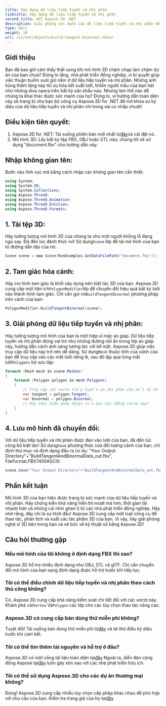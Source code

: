 ```yaml
---
title: Xây dựng dữ liệu tiếp tuyến và nhị phân
linktitle: Xây dựng dữ liệu tiếp tuyến và nhị phân
second_title: API Aspose.3D .NET
description: Giải phóng sức mạnh của dữ liệu tiếp tuyến và nhị phân để tối ưu hóa mô hình 3D của bạn nhằm hiển thị mượt mà hơn, thời gian tải nhanh hơn và tăng hiệu suất.
type: docs
weight: 10
url: /vi/net/objects/build-tangent-binormal-data/
---
```

## Giới thiệu
Bạn đã bao giờ cảm thấy thất vọng khi mô hình 3D chậm chạp làm chậm dự án của bạn chưa? Đừng lo lắng, nhà phát triển đồng nghiệp, vì bí quyết giúp việc thuận buồm xuôi gió nằm ở dữ liệu tiếp tuyến và nhị phân. Những anh hùng thầm lặng này tối ưu hóa kết xuất lưới, khiến người mẫu của bạn hát như những diva opera trên bất kỳ sân khấu nào. Nhưng làm thế nào để chúng ta khai thác được sức mạnh của họ? Đừng lo, vì hướng dẫn toàn diện này sẽ trang bị cho bạn bộ công cụ Aspose.3D for .NET để mở khóa sự kỳ diệu của dữ liệu tiếp tuyến và nhị phân chỉ trong vài cú nhấp chuột!

## Điều kiện tiên quyết:

1.  Aspose.3D for .NET: Tải xuống phiên bản mới nhất từ[đây](https://releases.aspose.com/3d/net/)và cài đặt nó.
2. Mô hình 3D: Lấy bất kỳ tệp FBX, OBJ hoặc STL nào; chúng tôi sẽ sử dụng "document.fbx" cho hướng dẫn này.

## Nhập không gian tên:

Bước vào lĩnh vực mã bằng cách nhập các không gian tên cần thiết:

```C#
using System;
using System.IO;
using System.Collections;
using Aspose.ThreeD;
using Aspose.ThreeD.Animation;
using Aspose.ThreeD.Entities;
using Aspose.ThreeD.Formats;
```

## 1. Tải tệp 3D:

 Hãy tưởng tượng mô hình 3D của chúng ta như một người khổng lồ đang ngủ say. Đã đến lúc đánh thức nó! Sử dụng`Scene` lớp để tải mô hình của bạn từ đường dẫn tệp của nó:

```C#
Scene scene = new Scene(RunExamples.GetDataFilePath("document.fbx"));
```

## 2. Tam giác hóa cảnh:

 Hãy coi hình tam giác là khối xây dựng nên kiệt tác 3D của bạn. Aspose.3D cung cấp một tiện ích`PolygonModifier`lớp để chuyển đổi hiệu quả bất kỳ lưới nào thành hình tam giác. Chỉ cần gọi nó`BuildTangentBinormal` phương pháp trên cảnh của bạn:

```C#
PolygonModifier.BuildTangentBinormal(scene);
```

## 3. Giải phóng dữ liệu tiếp tuyến và nhị phân:

 Hãy tưởng tượng mô hình của bạn là một hiệp sĩ mặc áo giáp. Dữ liệu tiếp tuyến và nhị phân đóng vai trò như những đường nối ẩn trong lớp áo giáp này, hướng dẫn cách ánh sáng tương tác với bề mặt. Aspose.3D giúp việc truy cập dữ liệu này trở nên dễ dàng. Sử dụng`Mesh` thuộc tính của cảnh của bạn để truy cập vào các mắt lưới riêng lẻ, sau đó lặp qua từng mắt lưới`Polygons` bộ sưu tập:

```C#
foreach (Mesh mesh in scene.Meshes)
{
    foreach (Polygon polygon in mesh.Polygons)
    {
        // Truy cập các vectơ tiếp tuyến và nhị phân cho mỗi đỉnh
        var tangent = polygon.Tangent;
        var binormal = polygon.Binormal;
        // Hãy thực hiện phép thuật của bạn với những vectơ này!
    }
}
```

## 4. Lưu mô hình đã chuyển đổi:

 Với dữ liệu tiếp tuyến và nhị phân được đan vào lưới của bạn, đã đến lúc công bố kiệt tác! Sử dụng`Save` phương thức của đối tượng cảnh của bạn, chỉ định thư mục và định dạng đầu ra (ví dụ: "Your Output Directory"+"BuildTangentAndBinormalData_out.fbx", FileFormat.FBX7400ASCII):

```C#
scene.Save("Your Output Directory"+"BuildTangentAndBinormalData_out.fbx", FileFormat.FBX7400ASCII);
```

## Phần kết luận
Mô hình 3D của bạn hiện được trang bị sức mạnh của dữ liệu tiếp tuyến và nhị phân. Hãy chứng kiến khả năng hiển thị mượt mà hơn, thời gian tải nhanh hơn và những cái nhìn ghen tị từ các nhà phát triển đồng nghiệp. Hãy nhớ rằng, đây chỉ là sự khởi đầu! Aspose.3D cung cấp một loạt công cụ để thao tác, phân tích và xuất các tác phẩm 3D của bạn. Vì vậy, hãy giải phóng nghệ sĩ 3D bên trong bạn và vẽ bức vẽ kỹ thuật số bằng Aspose.3D!

## Câu hỏi thường gặp

### Nếu mô hình của tôi không ở định dạng FBX thì sao? 
Aspose.3D hỗ trợ nhiều định dạng như OBJ, STL và glTF. Chỉ cần chuyển đổi mô hình của bạn sang định dạng được hỗ trợ trước khi tiếp tục.
### Tôi có thể điều chỉnh dữ liệu tiếp tuyến và nhị phân theo cách thủ công không? 
 Có, Aspose.3D cung cấp khả năng kiểm soát chi tiết đối với các vectơ này. Khám phá cái`Vertex` Và`Polygon` các lớp cho các tùy chọn thao tác nâng cao.
### Aspose.3D có cung cấp bản dùng thử miễn phí không? 
 Tuyệt đối! Tải xuống bản dùng thử miễn phí từ[đây](https://releases.aspose.com/3d/net/) và lái thử điều kỳ diệu trước khi cam kết.
### Tôi có thể tìm thêm tài nguyên và hỗ trợ ở đâu? 
 Aspose.3D có một cổng tài liệu toàn diện tại[đây](https://docs.aspose.com/3d/net/) Ngoài ra, diễn đàn cộng đồng Aspose tại[đây](https://forum.aspose.com/) luôn gây xôn xao với các nhà phát triển hữu ích.
### Tôi có thể sử dụng Aspose.3D cho các dự án thương mại không? 
 Đúng! Aspose.3D cung cấp nhiều tùy chọn cấp phép khác nhau để phù hợp với nhu cầu của bạn. Kiểm tra trang giá của họ tại[đây](https://purchase.aspose.com/buy)
